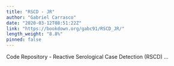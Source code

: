 ```yaml
---
title: "RSCD - JR"
author: "Gabriel Carrasco"
date: "2020-03-12T08:51:22Z"
link: "https://bookdown.org/gabc91/RSCD_JR/"
length_weight: "8.8%"
pinned: false
---
```


Code Repository - Reactive Serological Case Detection (RSCD) ...
